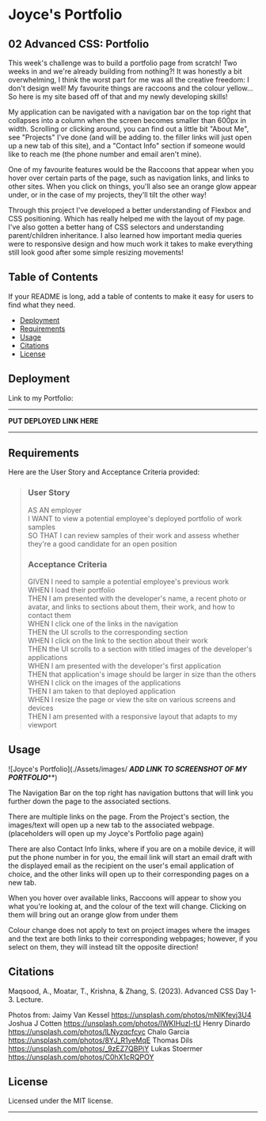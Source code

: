 # Joyce's Portfolio

## 02 Advanced CSS: Portfolio

This week's challenge was to build a portfolio page from scratch! Two weeks in and we're already building from nothing?! It was honestly a bit overwhelming, I think the worst part for me was all the creative freedom: I don't design well! My favourite things are raccoons and the colour yellow... So here is my site based off of that and my newly developing skills!


My application can be navigated with a navigation bar on the top right that collapses into a column when the screen becomes smaller than 600px in width. Scrolling or clicking around, you can find out a little bit "About Me", see "Projects" I've done (and will be adding to. the filler links will just open up a new tab of this site), and a "Contact Info" section if someone would like to reach me (the phone number and email aren't mine).


One of my favourite features would be the Raccoons that appear when you hover over certain parts of the page, such as navigation links, and links to other sites. When you click on things, you'll also see an orange glow appear under, or in the case of my projects, they'll tilt the other way!


Through this project I've developed a better understanding of Flexbox and CSS positioning. Which has really helped me with the layout of my page. I've also gotten a better hang of CSS selectors and understanding parent/children inheritance. I also learned how important media queries were to responsive design and how much work it takes to make everything still look good after some simple resizing movements!


## Table of Contents

If your README is long, add a table of contents to make it easy for users to find what they need.

- [Deployment](#deployment)
- [Requirements](#requirements)
- [Usage](#usage)
- [Citations](#citations)
- [License](#license)

## Deployment

Link to my Portfolio: 
************************
**PUT DEPLOYED LINK HERE**
************************

## Requirements

Here are the User Story and Acceptance Criteria provided: 
> ### User Story
>AS AN employer</br>
>I WANT to view a potential employee's deployed portfolio of work samples</br>
>SO THAT I can review samples of their work and assess whether they're a good candidate for an open position</br>
>
>
> ### Acceptance Criteria
>GIVEN I need to sample a potential employee's previous work</br>
>WHEN I load their portfolio</br>
>THEN I am presented with the developer's name, a recent photo or avatar, and links to sections about them, their work, and how to contact them</br>
>WHEN I click one of the links in the navigation</br>
>THEN the UI scrolls to the corresponding section</br>
>WHEN I click on the link to the section about their work</br>
>THEN the UI scrolls to a section with titled images of the developer's applications</br>
>WHEN I am presented with the developer's first application</br>
>THEN that application's image should be larger in size than the others</br>
>WHEN I click on the images of the applications</br>
>THEN I am taken to that deployed application</br>
>WHEN I resize the page or view the site on various screens and devices</br>
>THEN I am presented with a responsive layout that adapts to my viewport</br>

## Usage

![Joyce's Portfolio](./Assets/images/ *****ADD LINK TO SCREENSHOT OF MY PORTFOLIO*******)

The Navigation Bar on the top right has navigation buttons that will link you further down the page to the associated sections.


There are multiple links on the page. From the Project's section, the images/text will open up a new tab to the associated webpage. (placeholders will open up my Joyce's Portfolio page again)


There are also Contact Info links, where if you are on a mobile device, it will put the phone number in for you, the email link will start an email draft with the displayed email as the recipient on the user's email application of choice, and the other links will open up to their corresponding pages on a new tab.


When you hover over available links, Raccoons will appear to show you what you're looking at, and the colour of the text will change. Clicking on them will bring out an orange glow from under them


Colour change does not apply to text on project images where the images and the text are both links to their corresponding webpages; however, if you select on them, they will instead tilt the opposite direction!


## Citations

Maqsood, A., Moatar, T., Krishna, &amp; Zhang, S. (2023). Advanced CSS Day 1-3. Lecture. 

Photos from:
Jaimy Van Kessel https://unsplash.com/photos/mNIKfeyj3U4
Joshua J Cotten https://unsplash.com/photos/IWKIHuzl-tU
Henry Dinardo https://unsplash.com/photos/lLNyzqcfcyc
Chalo Garcia https://unsplash.com/photos/8YJ_R1yeMqE
Thomas Dils https://unsplash.com/photos/_9zEZ7QBPiY
Lukas Stoermer https://unsplash.com/photos/C0hX1cRQPOY

## License

Licensed under the MIT license.

---
